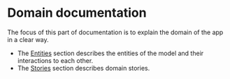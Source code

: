 # Domain documentation

The focus of this part of documentation is to explain the domain of the app in a clear way.

- The [Entities](domain/entities/) section describes the entities of the model and their interactions to each other.
- The [Stories](domain/stories/) section describes domain stories.
